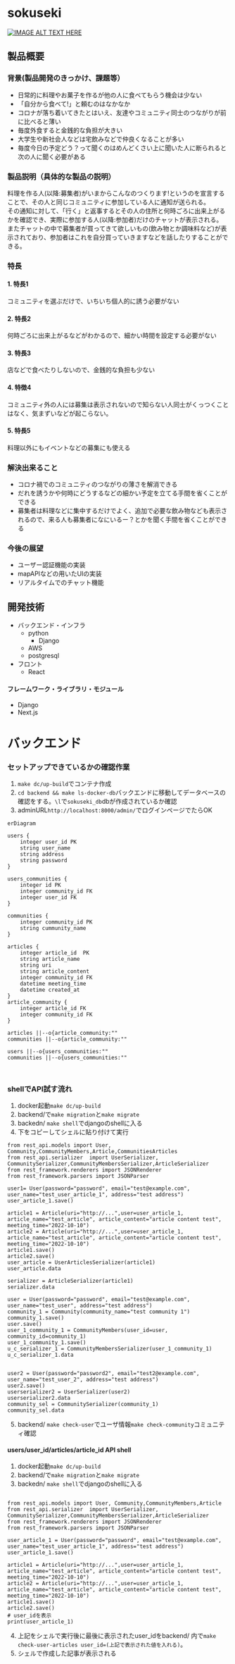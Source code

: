 # sokuseki

[![IMAGE ALT TEXT HERE](https://jphacks.com/wp-content/uploads/2022/08/JPHACKS2022_ogp.jpg)](https://www.youtube.com/watch?v=LUPQFB4QyVo)

## 製品概要
### 背景(製品開発のきっかけ、課題等）
  - 日常的に料理やお菓子を作るが他の人に食べてもらう機会は少ない
  - 「自分から食べて!」と頼むのはなかなか
  - コロナが落ち着いてきたとはいえ、友達やコミュニティ同士のつながりが前に比べると薄い
  - 毎度外食すると金銭的な負担が大きい
  - 大学生や新社会人などは宅飲みなどで仲良くなることが多い
  - 毎度今日の予定どう？って聞くのはめんどくさい上に聞いた人に断られると次の人に聞く必要がある
  
### 製品説明（具体的な製品の説明）
料理を作る人(以降:募集者)がいまからこんなのつくります!というのを宣言することで、その人と同じコミュニティに参加している人に通知が送られる。  
その通知に対して、「行く」と返事するとその人の住所と何時ごろに出来上がるかを確認でき、実際に参加する人(以降:参加者)だけのチャットが表示される。  
またチャットの中で募集者が買ってきて欲しいもの(飲み物とか調味料など)が表示されており、参加者はこれを自分買っていきますなどを話したりすることができる。  
### 特長
#### 1. 特長1
コミュニティを選ぶだけで、いちいち個人的に誘う必要がない
#### 2. 特長2
何時ごろに出来上がるなどがわかるので、細かい時間を設定する必要がない
#### 3. 特長3
店などで食べたりしないので、金銭的な負担も少ない
#### 4. 特徴4
コミュニティ外の人には募集は表示されないので知らない人同士がくっつくことはなく、気まずいなどが起こらない。
#### 5. 特長5
料理以外にもイベントなどの募集にも使える


### 解決出来ること
- コロナ禍でのコミュニティのつながりの薄さを解消できる
- だれを誘うかや何時にどうするなどの細かい予定を立てる手間を省くことができる
- 募集者は料理などに集中するだけでよく、追加で必要な飲み物なども表示されるので、来る人も募集者になにいるー？とかを聞く手間を省くことができる
### 今後の展望
- ユーザー認証機能の実装  
- mapAPIなどの用いたUIの実装  
- リアルタイムでのチャット機能  
<!-- ### 注力したこと（こだわり等）
* 
*  -->

## 開発技術
- バックエンド・インフラ
  - python
    - Django
  - AWS
  - postgresql
- フロント
  - React
<!-- ### 活用した技術 -->
<!-- #### API・データ
* 
*  -->

#### フレームワーク・ライブラリ・モジュール
* Django
* Next.js

<!-- ### 独自技術
#### ハッカソンで開発した独自機能・技術
* 独自で開発したものの内容をこちらに記載してください
* 特に力を入れた部分をファイルリンク、またはcommit_idを記載してください。 -->

<!-- #### 製品に取り入れた研究内容（データ・ソフトウェアなど）（※アカデミック部門の場合のみ提出必須）
* 
*  -->



# バックエンド
### セットアップできているかの確認作業
1. `make dc/up-build`でコンテナ作成
2. `cd backend && make ls-docker-db`バックエンドに移動してデータベースの確認をする。`\l`で`sokuseki_db`dbが作成されているか確認
3. adminURL`http://localhost:8000/admin/`でログインページでたらOK


```mermaid
erDiagram

users {
    integer user_id PK
    string user_name
    string address
    string password
}

users_communities {
    integer id PK
    integer community_id FK
    integer user_id FK
}

communities {
    integer community_id PK
    string cummunity_name
} 

articles {
    integer article_id  PK
    string article_name 
    string uri
    string article_content
    integer community_id FK
    datetime meeting_time
    datetime created_at
}
article_community {
    integer article_id FK
    integer community_id FK
}

articles ||--o{article_community:""
communities ||--o{article_community:""

users ||--o{users_communities:""
communities ||--o{users_communities:""



```




### shellでAPI試す流れ
1. docker起動`make dc/up-build`
2. backend/で`make migration`と`make migrate`
3. backedn/ `make shell`でdjangoのshellに入る
4. 下をコピーしてシェルに貼り付けて実行
```
from rest_api.models import User, Community,CommunityMembers,Article,CommunitiesArticles
from rest_api.serializer  import UserSerializer, CommunitySerializer,CommunityMembersSerializer,ArticleSerializer
from rest_framework.renderers import JSONRenderer
from rest_framework.parsers import JSONParser

user1= User(password="password", email="test@example.com", user_name="test_user_article_1", address="test address")
user_article_1.save()

article1 = Article(uri="http://...",user=user_article_1, article_name="test_article", article_content="article content test", meeting_time="2022-10-10")
article2 = Article(uri="http://...",user=user_article_1, article_name="test_article", article_content="article content test", meeting_time="2022-10-10")
article1.save()
article2.save()
user_article = UserArticlesSerializer(article1)
user_article.data

serializer = ArticleSerializer(article1)
serializer.data

user = User(password="password", email="test@example.com", user_name="test_user", address="test address")
community_1 = Community(community_name="test community 1")
community_1.save()
user.save()
user_1_community_1 = CommunityMembers(user_id=user, community_id=community_1)
user_1_community_1.save()
u_c_serializer_1 = CommunityMembersSerializer(user_1_community_1)
u_c_serializer_1.data


user2 = User(password="password2", email="test2@example.com", user_name="test_user_2", address="test address")
user2.save()
userserializer2 = UserSerializer(user2)
userserializer2.data
community_sel = CommunitySerializer(community_1)
community_sel.data
```
5. backend/ `make check-user`でユーザ情報`make check-community`コミュニティ確認


#### users/user_id/articles/article_id API shell

1. docker起動`make dc/up-build`
2. backend/で`make migration`と`make migrate`
3. backedn/ `make shell`でdjangoのshellに入る

```

from rest_api.models import User, Community,CommunityMembers,Article
from rest_api.serializer  import UserSerializer, CommunitySerializer,CommunityMembersSerializer,ArticleSerializer
from rest_framework.renderers import JSONRenderer
from rest_framework.parsers import JSONParser

user_article_1 = User(password="password", email="test@example.com", user_name="test_user_article_1", address="test address")
user_article_1.save()

article1 = Article(uri="http://...",user=user_article_1, article_name="test_article", article_content="article content test", meeting_time="2022-10-10")
article2 = Article(uri="http://...",user=user_article_1, article_name="test_article", article_content="article content test", meeting_time="2022-10-10")
article1.save()
article2.save()
# user_idを表示
print(user_article_1)
```

4. 上記をシェルで実行後に最後に表示されたuser_idをbackend/ 内で`make check-user-articles user_id=(上記で表示された値を入れる)`。
5. シェルで作成した記事が表示される
